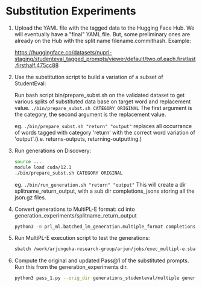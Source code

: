 # Substitution Experiments

1. Upload the YAML file with the tagged data to the Hugging Face Hub.
   We will eventually have a "final" YAML file. But, some preliminary ones
   are already on the Hub with the split name filename.commithash. Example:

   https://huggingface.co/datasets/nuprl-staging/studenteval_tagged_prompts/viewer/default/two.of.each.firstlast.firsthalf.475cc88


2. Use the substitution script to build a variation of a subset of StudentEval:

   Run bash script bin/prepare_subst.sh on the validated dataset to get various splits of substituted data base on target word and replacement value. 
   `./bin/prepare_subst.sh CATEGORY ORIGINAL`
   The first argument is the category, the second argument is the replacement value.

   eg. `./bin/prepare_subst.sh "return" "output"`
   replaces all occurrance of words tagged with category 'return' with the correct word variation of 'output'.(i.e. returns-outputs, returning-outputting.)

3. Run generations on Discovery:

   ```bash
   source ...
   module load cuda/12.1
   ./bin/prepare_subst.sh CATEGORY ORIGINAL
   ```
      
   eg. `./bin/run_generation.sh "return" "output"`
   This will create a dir splitname_return_output, with a sub dir completions_jsons storing all the json.gz files.

4. Convert generations to MultiPL-E format:
   cd into generation_experiments/splitname_return_output

   ```bash
   python3 -m prl_ml.batched_lm_generation.multiple_format completions_jsons multiple --tests-field assertions --language py
   ````

5. Run MultiPL-E execution script to test the generations:

   ```bash
   sbatch /work/arjunguha-research-group/arjun/jobs/exec_multipl-e.sbatch multiple 
   ```

6. Compute the original and updated Pass@1 of the substituted prompts.
   Run this from the generation_experiments dir. 
   ```bash
   python3 pass_1.py --orig_dir generations_studenteval/multiple generations_two.of.each.firstlast.firsthalf.475cc88_return_output/multiple 
   ```


